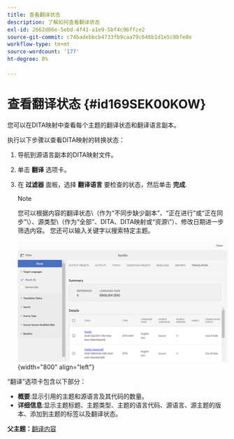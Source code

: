 ```yaml
---
title: 查看翻译状态
description: 了解如何查看翻译状态
exl-id: 2662d86e-5ebd-4f41-a1e9-5bf4c96ffce2
source-git-commit: c74badebbcb4733fb9caa79c646b1d1e5c8bfe8e
workflow-type: tm+mt
source-wordcount: '177'
ht-degree: 0%

---
```


# 查看翻译状态 {#id169SEK00KOW}

您可以在DITA映射中查看每个主题的翻译状态和翻译语言副本。

执行以下步骤以查看DITA映射的转换状态：

1. 导航到源语言副本的DITA映射文件。
1. 单击 **翻译** 选项卡。
1. 在 **过滤器** 面板，选择 **翻译语言** 要检查的状态，然后单击 **完成**.

   >[!NOTE]
   >
   > 您可以根据内容的翻译状态\（作为“不同步缺少副本”、“正在进行”或“正在同步”\）、源类型\（作为“全部”、DITA、DITA映射或“资源\”）、修改日期进一步筛选内容。 您还可以输入关键字以搜索特定主题。

   ![](images/status-translation-uuid.png){width="800" align="left"}


“翻译”选项卡包含以下部分：

- **概要**:显示引用的主题和源语言及其代码的数量。
- **详细信息**:显示主题标题、主题类型、主题的语言代码、源语言、源主题的版本、添加到主题的标签以及翻译状态。

**父主题：**[&#x200B;翻译内容](translation.md)
